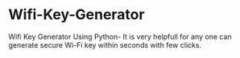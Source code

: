 # Wifi-Key-Generator
Wifi Key Generator Using Python- It is very helpfull for any one can generate secure Wi-Fi key within seconds with few clicks. 
